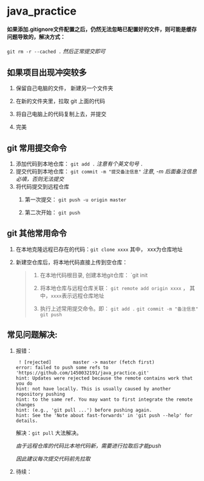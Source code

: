 # java_practice

#### 如果添加.gitignore文件配置之后，仍然无法忽略已配置好的文件，则可能是缓存问题导致的，解决方式：

`git rm -r --cached .`
*然后正常提交即可*



## 如果项目出现冲突较多

1. 保留自己电脑的文件， 新建另一个文件夹

2. 在新的文件夹里，拉取 git 上面的代码

3. 将自己电脑上的代码复制上去，并提交

4. 完美

   

## git 常用提交命令

1. 添加代码到本地仓库： 
    `git add .` *注意有个英文句号 `.`*
2. 提交代码到本地仓库：
    `git commit -m "提交备注信息"` *注意, -m 后面备注信息必填，否则无法提交*
3. 将代码提交到远程仓库
    1. 第一次提交： `git push -u origin master`
    
    2. 第二次开始： `git push`
    
       

## git 其他常用命令

1. 在本地克隆远程已存在的代码：`git clone xxxx` 其中， xxx为仓库地址

2. 新建空仓库后，将本地代码直接上传到空仓库：
    
    >1. 在本地代码根目录, 创建本地git仓库： `git init
    >
    >2. 将本地仓库与远程仓库关联： `git remote add origin xxxx` ， 其中，`xxxx`表示远程仓库地址
    >3. 执行上述常用提交命令。即： 
    >     `git add .`
    >     `git commit -m "备注信息"`
    >     `git push`
    
    
## 常见问题解决:

1. 报错：

   ```
    ! [rejected]        master -> master (fetch first)
   error: failed to push some refs to 'https://github.com/1450032191/java_practice.git'
   hint: Updates were rejected because the remote contains work that you do
   hint: not have locally. This is usually caused by another repository pushing
   hint: to the same ref. You may want to first integrate the remote changes
   hint: (e.g., 'git pull ...') before pushing again.
   hint: See the 'Note about fast-forwards' in 'git push --help' for details.
   
   ```

   解决：`git pull` 大法解决。 

   *由于远程仓库的代码比本地代码新，需要进行拉取后才能push*

   *因此建议每次提交代码前先拉取*




2. 待续：


